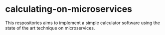# calculating-on-microservices
This respositories aims to implement a simple calculator software using the state of the art technique on microservices.
